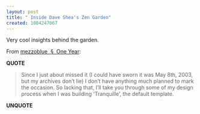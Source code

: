 ```yaml
---
layout: post
title: " Inside Dave Shea's Zen Garden"
created: 1084247067
---
```

Very cool insights behind the garden.

From <a href="http://www.mezzoblue.com/archives/2004/05/07/one_year/#000576">mezzoblue &nbsp;&sect;&nbsp; One Year</a>:
<p><strong>QUOTE</strong></p><blockquote>Since I just about missed it (I could have sworn it was May 8th, 2003, but my archives don&#8217;t lie) I don&#8217;t have anything much planned to mark the occasion. So lacking that, I&#8217;ll take you through some of my design process when I was building &#8216;Tranquille&#8217;, the default template.</blockquote><p><strong>UNQUOTE</strong></p>

